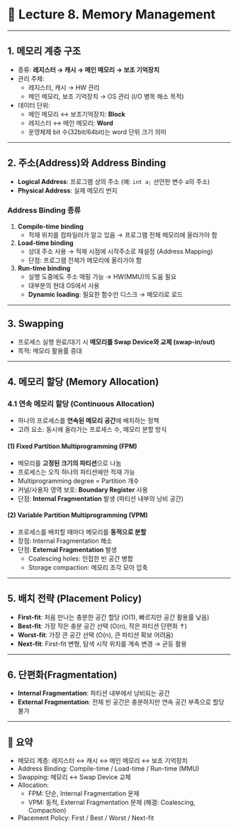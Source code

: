 # 💾 Lecture 8. Memory Management

---

## 1. 메모리 계층 구조

-   종류: **레지스터 → 캐시 → 메인 메모리 → 보조 기억장치**
-   관리 주체:
    -   레지스터, 캐시 → HW 관리
    -   메인 메모리, 보조 기억장치 → OS 관리 (I/O 병목 해소 목적)
-   데이터 단위:
    -   메인 메모리 ↔ 보조기억장치: **Block**
    -   레지스터 ↔ 메인 메모리: **Word**
    -   운영체제 bit 수(32bit/64bit)는 word 단위 크기 의미

---

## 2. 주소(Address)와 Address Binding

-   **Logical Address**: 프로그램 상의 주소 (예: `int a;` 선언한 변수 a의 주소)
-   **Physical Address**: 실제 메모리 번지

### Address Binding 종류

1. **Compile-time binding**
    - 적재 위치를 컴파일러가 알고 있음 → 프로그램 전체 메모리에 올라가야 함
2. **Load-time binding**
    - 상대 주소 사용 → 적재 시점에 시작주소로 재설정 (Address Mapping)
    - 단점: 프로그램 전체가 메모리에 올라가야 함
3. **Run-time binding**
    - 실행 도중에도 주소 매핑 가능 → HW(MMU)의 도움 필요
    - 대부분의 현대 OS에서 사용
    - **Dynamic loading**: 필요한 함수만 디스크 → 메모리로 로드

---

## 3. Swapping

-   프로세스 실행 완료/대기 시 **메모리를 Swap Device와 교체 (swap-in/out)**
-   목적: 메모리 활용률 증대

---

## 4. 메모리 할당 (Memory Allocation)

### 4.1 연속 메모리 할당 (Continuous Allocation)

-   하나의 프로세스를 **연속된 메모리 공간**에 배치하는 정책
-   고려 요소: 동시에 올라가는 프로세스 수, 메모리 분할 방식

#### (1) Fixed Partition Multiprogramming (FPM)

-   메모리를 **고정된 크기의 파티션**으로 나눔
-   프로세스는 오직 하나의 파티션에만 적재 가능
-   Multiprogramming degree = Partition 개수
-   커널/사용자 영역 보호: **Boundary Register** 사용
-   단점: **Internal Fragmentation** 발생 (파티션 내부의 낭비 공간)

#### (2) Variable Partition Multiprogramming (VPM)

-   프로세스를 배치할 때마다 메모리를 **동적으로 분할**
-   장점: Internal Fragmentation 해소
-   단점: **External Fragmentation** 발생
    -   Coalescing holes: 인접한 빈 공간 병합
    -   Storage compaction: 메모리 조각 모아 압축

---

## 5. 배치 전략 (Placement Policy)

-   **First-fit**: 처음 만나는 충분한 공간 할당 (O(1), 빠르지만 공간 활용률 낮음)
-   **Best-fit**: 가장 작은 충분 공간 선택 (O(n), 작은 파티션 단편화 ↑)
-   **Worst-fit**: 가장 큰 공간 선택 (O(n), 큰 파티션 확보 어려움)
-   **Next-fit**: First-fit 변형, 탐색 시작 위치를 계속 변경 → 균등 활용

---

## 6. 단편화(Fragmentation)

-   **Internal Fragmentation**: 파티션 내부에서 낭비되는 공간
-   **External Fragmentation**: 전체 빈 공간은 충분하지만 연속 공간 부족으로 할당 불가

---

## 📝 요약

-   메모리 계층: 레지스터 ↔ 캐시 ↔ 메인 메모리 ↔ 보조 기억장치
-   Address Binding: Compile-time / Load-time / Run-time (MMU)
-   Swapping: 메모리 ↔ Swap Device 교체
-   Allocation:
    -   FPM: 단순, Internal Fragmentation 문제
    -   VPM: 동적, External Fragmentation 문제 (해결: Coalescing, Compaction)
-   Placement Policy: First / Best / Worst / Next-fit
